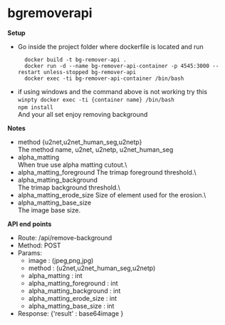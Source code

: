 # bgremoverapi

**Setup** 

* Go inside the project folder where dockerfile is located and run
  ```
    docker build -t bg-remover-api .
    docker run -d --name bg-remover-api-container -p 4545:3000 --restart unless-stopped bg-remover-api
    docker exec -ti bg-remover-api-container /bin/bash
  ```
* if using windows and the command above is not working try this \
  `winpty docker exec -ti {container name} /bin/bash` \
  `npm install` \
And your all set enjoy removing background  

**Notes**
*  method {u2net,u2net_human_seg,u2netp} \
      The method name, u2net, u2netp, u2net_human_seg
*  alpha_matting \
      When true use alpha matting cutout.\
*  alpha_matting_foreground 
      The trimap foreground threshold.\
*  alpha_matting_background   
      The trimap background threshold.\
*  alpha_matting_erode_size
      Size of element used for the erosion.\
* alpha_matting_base_size\
      The image base size.
      
**API end points**
* Route: /api/remove-background
* Method: POST
* Params:
   * image : (jpeg,png,jpg) 
   * method : (u2net,u2net_human_seg,u2netp)
   * alpha_matting : int
   * alpha_matting_foreground : int
   * alpha_matting_background : int
   * alpha_matting_erode_size : int
   * alpha_matting_base_size : int
* Response: {'result' : base64image }
   
